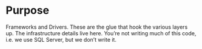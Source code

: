 # Purpose

Frameworks and Drivers.
These are the glue that hook the various layers up.
The infrastructure details live here.
You’re not writing much of this code, i.e. we use SQL Server, but we don’t write it.
